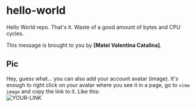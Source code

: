 # hello-world

Hello World repo. That's it. Waste of a good amount of bytes and CPU cycles.

This message is brought to you by **[Matei Valentina Catalina]**.

## Pic

Hey, guess what... you can also add your account avatar (image). It's enough to right click on your avatar where you see it in a page, go to `view image` and copy the link to it.
Like this:  
![YOUR-LINK](https://avatars2.githubusercontent.com/u/7242607?s=60&v=4)
